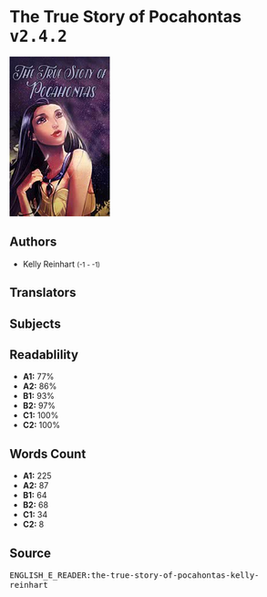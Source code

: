 # The True Story of Pocahontas <kbd>v2.4.2</kbd>

![](./cover.medium.jpg "")

## Authors


 - Kelly Reinhart <small>(-1 - -1)</small>

## Translators



## Subjects



## Readablility


 - **A1:** 77%
 - **A2:** 86%
 - **B1:** 93%
 - **B2:** 97%
 - **C1:** 100%
 - **C2:** 100%

## Words Count


 - **A1:** 225
 - **A2:** 87
 - **B1:** 64
 - **B2:** 68
 - **C1:** 34
 - **C2:** 8

## Source


<kbd>ENGLISH_E_READER:the-true-story-of-pocahontas-kelly-reinhart</kbd>
